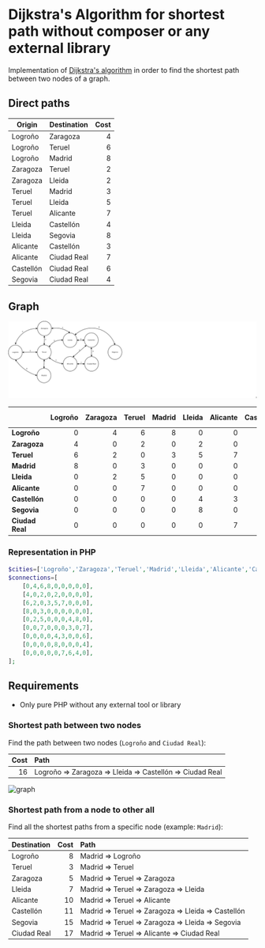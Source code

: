 # Dijkstra's Algorithm for shortest path without composer or any external library

Implementation of [Dijkstra's algorithm](https://en.wikipedia.org/wiki/Dijkstra%27s_algorithm) in order to find the
shortest path between two nodes of a graph.

## Direct paths

| Origin    | Destination |  Cost |
| --------- | ----------- | ----: |
| Logroño	| Zaragoza    |     4 |
| Logroño	| Teruel      |     6 |
| Logroño	| Madrid      |     8 |
| Zaragoza  | Teruel      |     2 |
| Zaragoza  | Lleida      |     2 |
| Teruel    | Madrid      |     3 |
| Teruel    | Lleida      |     5 |
| Teruel    | Alicante    |     7 |
| Lleida    | Castellón   |     4 |
| Lleida    | Segovia     |     8 |
| Alicante  | Castellón   |     3 |
| Alicante  | Ciudad Real |     7 |
| Castellón | Ciudad Real |     6 |
| Segovia   | Ciudad Real |     4 |

## Graph

![graph](doc/graph.png "Graph")

|                 | Logroño | Zaragoza | Teruel | Madrid | Lleida | Alicante | Castellón | Segovia | Ciudad Real |
| --------------- | ------: | -------: | -----: | -----: | -----: | -------: | --------: | ------: | ----------: |
| **Logroño**     |       0 |        4 |      6 |      8 |      0 |        0 |         0 |       0 |           0 |
| **Zaragoza**    |       4 |        0 |      2 |      0 |      2 |        0 |         0 |       0 |           0 |
| **Teruel**      |       6 |        2 |      0 |      3 |      5 |        7 |         0 |       0 |           0 |
| **Madrid**      |       8 |        0 |      3 |      0 |      0 |        0 |         0 |       0 |           0 |
| **Lleida**      |       0 |        2 |      5 |      0 |      0 |        0 |         4 |       8 |           0 |
| **Alicante**    |       0 |        0 |      7 |      0 |      0 |        0 |         3 |       0 |           7 |
| **Castellón**   |       0 |        0 |      0 |      0 |      4 |        3 |         0 |       0 |           6 |
| **Segovia**     |       0 |        0 |      0 |      0 |      8 |        0 |         0 |       0 |           4 |
| **Ciudad Real** |       0 |        0 |      0 |      0 |      0 |        7 |         6 |       4 |           0 |

### Representation in PHP

```php
$cities=['Logroño','Zaragoza','Teruel','Madrid','Lleida','Alicante','Castellón','Segovia','Ciudad Real'];
$connections=[
    [0,4,6,8,0,0,0,0,0],
    [4,0,2,0,2,0,0,0,0],
    [6,2,0,3,5,7,0,0,0],
    [8,0,3,0,0,0,0,0,0],
    [0,2,5,0,0,0,4,8,0],
    [0,0,7,0,0,0,3,0,7],
    [0,0,0,0,4,3,0,0,6],
    [0,0,0,0,8,0,0,0,4],
    [0,0,0,0,0,7,6,4,0],
];
```

## Requirements

- Only pure PHP without any external tool or library

### Shortest path between two nodes

Find the path between two nodes (`Logroño` and `Ciudad Real`):

| Cost | Path                                                      |
| ---: | :-------------------------------------------------------- |
| 16   | Logroño => Zaragoza => Lleida => Castellón => Ciudad Real |

![graph](doc/graph-Logroño-CiudadReal.png "Graph")

### Shortest path from a node to other all

Find all the shortest paths from a specific node (example: `Madrid`):

| Destination | Cost | Path                                              |
| :---------- | ---: | :------------------------------------------------ |
| Logroño     |  8 | Madrid => Logroño                                   |
| Teruel      |  3 | Madrid => Teruel                                    |
| Zaragoza    |  5 | Madrid => Teruel => Zaragoza                        |
| Lleida      |  7 | Madrid => Teruel => Zaragoza => Lleida              |
| Alicante    | 10 | Madrid => Teruel => Alicante                        |
| Castellón   | 11 | Madrid => Teruel => Zaragoza => Lleida => Castellón |
| Segovia     | 15 | Madrid => Teruel => Zaragoza => Lleida => Segovia   |
| Ciudad Real | 17 | Madrid => Teruel => Alicante => Ciudad Real         |

